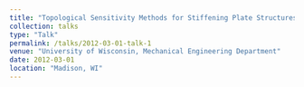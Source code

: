 ```yaml
---
title: "Topological Sensitivity Methods for Stiffening Plate Structures"
collection: talks
type: "Talk"
permalink: /talks/2012-03-01-talk-1
venue: "University of Wisconsin, Mechanical Engineering Department"
date: 2012-03-01
location: "Madison, WI"
---
```


